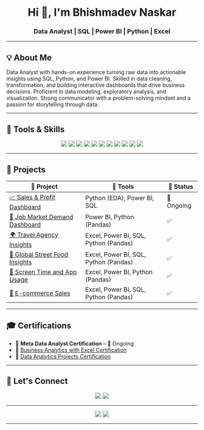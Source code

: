<h1 align="center">Hi 👋, I'm Bhishmadev Naskar</h1>
<h3 align="center">Data Analyst | SQL | Power BI | Python | Excel</h3>

---

## 💡 About Me

Data Analyst with hands-on experience turning raw data into actionable insights using SQL, Python, and Power BI. Skilled in data cleaning,
transformation, and building interactive dashboards that drive business decisions. Proficient in data modeling, exploratory analysis, and
visualization. Strong communicator with a problem-solving mindset and a passion for storytelling through data.

---

## 🧰 Tools & Skills

<p align="center">
  <img src="https://img.shields.io/badge/Power_BI-yellow?logo=powerbi" />
  <img src="https://img.shields.io/badge/SQL-blue?logo=postgresql" />
  <img src="https://img.shields.io/badge/Python-3776AB?logo=python&logoColor=white" />
  <img src="https://img.shields.io/badge/Pandas-150458?logo=pandas&logoColor=white" />
  <img src="https://img.shields.io/badge/Excel-217346?logo=microsoft-excel&logoColor=white" />
  <img src="https://img.shields.io/badge/Tableau-E97627?logo=tableau&logoColor=white" />
  <img src="https://img.shields.io/badge/Seaborn-purple" />
  <img src="https://img.shields.io/badge/Matplotlib-purple" />
  <img src="https://img.shields.io/badge/Plotly-brightgreen" />
  <img src="https://img.shields.io/badge/GitHub-181717?logo=github&logoColor=white" />
  <img src="https://img.shields.io/badge/Generative_AI-blueviolet?logo=openai" />
</p>

---

## 📂 Projects

| 💼 Project | 📁 Tools | 🔄 Status |
|-----------|----------|-----------|
| [📈 Sales & Profit Dashboard](#) | Python (EDA), Power BI, SQL | 🚧 Ongoing |
| [💼 Job Market Demand Dashboard](https://github.com/Bhishmadev2003/Job_Market_Demand_Dashboard) | Power BI, Python (Pandas) | ✅ |
| [🌍 Travel Agency Insights](https://github.com/Bhishmadev2003/Travel_insights) | Excel, Power BI, SQL, Python (Pandas) | ✅ |
| [🍜 Global Street Food Insights](https://github.com/Bhishmadev2003/Global_street_food_insights) | Excel, Power BI, SQL, Python (Pandas) | ✅ |
| [📱 Screen Time and App Usage](https://github.com/Bhishmadev2003/screen_time_and_app_usage) | Excel, Power BI, Python (Pandas) | ✅ |
| [🛒 E-commerce Sales](https://github.com/Bhishmadev2003/E_commerce-sales) | Excel, Power BI, SQL, Python (Pandas) | ✅ |

---

## 🎓 Certifications

- 📌 **Meta Data Analyst Certification** – 🚧 Ongoing
- 📌 [Business Analytics with Excel Certification](https://www.simplilearn.com/skillup-certificate-landing?token=eyJjb3Vyc2VfaWQiOiI2NjQiLCJjZXJ0aWZpY2F0ZV91cmwiOiJodHRwczpcL1wvY2VydGlmaWNhdGVzLnNpbXBsaWNkbi5uZXRcL3NoYXJlXC84MzQ3MTcwXzg2OTkxMDExNzQ3MzA0NDY1ODE0LnBuZyIsInVzZXJuYW1lIjoiQmhpc2htYWRldiBOYXNrYXIifQ&utm_source=shared-certificate&utm_medium=app_lms&utm_campaign=shared-certificate-promotion&referrer=https%3A%2F%2Fcertificates.simplicdn.net%2Fshare%2F8347170_86991011747304465814.png&_branch_match_id=1456898716772370827&_branch_referrer=H4sIAAAAAAAAA8soKSkottLXL87MLcjJ1EssKNDLyczL1k%2FND%2FezDA0M8g5Jsq8rSk1LLSrKzEuPTyrKLy9OLbL1AapJTfHMAwBHVho%2FPwAAAA%3D%3D)
- 📌 [Data Analytics Projects Certification](https://www.simplilearn.com/skillup-certificate-landing?token=eyJjb3Vyc2VfaWQiOiI0NzYwIiwiY2VydGlmaWNhdGVfdXJsIjoiaHR0cHM6XC9cL2NlcnRpZmljYXRlcy5zaW1wbGljZG4ubmV0XC9zaGFyZVwvODM1NDU3NV84Njk5MTAxMTc0NzQ3Mjg5NjMzMC5wbmciLCJ1c2VybmFtZSI6IkJoaXNobWFkZXYgTmFza2FyIn0&utm_source=shared-certificate&utm_medium=app_lms&utm_campaign=shared-certificate-promotion&referrer=https%3A%2F%2Fcertificates.simplicdn.net%2Fshare%2F8354575_86991011747472896330.png&_branch_match_id=1456898716772370827&_branch_referrer=H4sIAAAAAAAAA8soKSkottLXL87MLcjJ1EssKNDLyczL1k83yPD19M8K9g5Jsq8rSk1LLSrKzEuPTyrKLy9OLbL1AapJTfHMAwBS8Kj3PwAAAA%3D%3D)

---

## 🔗 Let's Connect

<p align="center">
  <a href="mailto:bhishmadev2003@gmail.com"><img src="https://img.shields.io/badge/Gmail-D14836?style=flat&logo=gmail&logoColor=white" /></a>
  <a href="https://www.linkedin.com/in/bhishmadev-naskar"><img src="https://img.shields.io/badge/LinkedIn-0077B5?style=flat&logo=linkedin&logoColor=white" /></a>
</p>

---

<p align="center">
  <img src="https://github-readme-stats.vercel.app/api?username=Bhishmadev2003&show_icons=true&theme=react&hide_title=true&count_private=true" />
  <img src="https://github-readme-streak-stats.herokuapp.com/?user=Bhishmadev2003&theme=react" />
</p>

---
